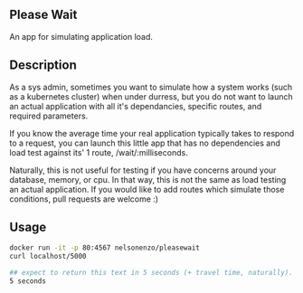 ## Please Wait
An app for simulating application load.

## Description
As a sys admin, sometimes you want to simulate how a system works (such as a kubernetes cluster) when under durress, 
but you do not want to launch an actual application with all it's dependancies, specific routes, and required parameters.


If you know the average time your real application typically takes to respond to a request, you can launch this little app that has no dependencies and load test against its' 1 route, /wait/:milliseconds.


Naturally, this is not useful for testing if you have concerns around your database, memory, or cpu. In that way, this is not the same as load testing an actual application. If you would like to add routes which simulate those conditions, pull requests are welcome :)

## Usage
```sh
docker run -it -p 80:4567 nelsonenzo/pleasewait
curl localhost/5000

## expect to return this text in 5 seconds (+ travel time, naturally).
5 seconds
```
